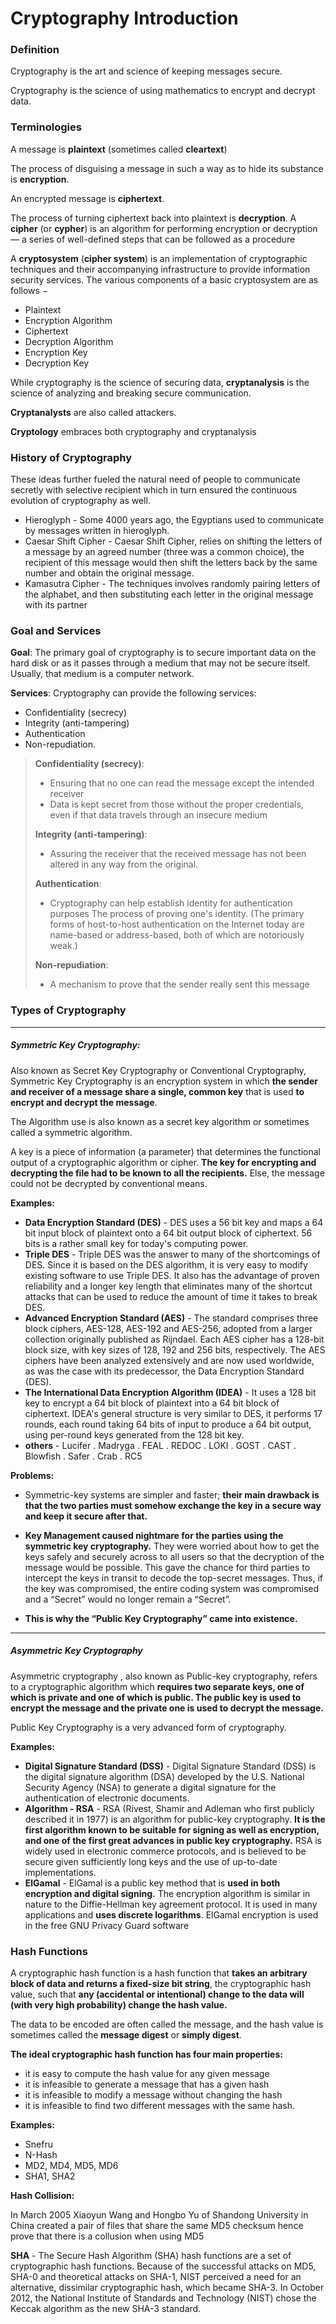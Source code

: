 # Cryptography Introduction



### Definition

Cryptography is the art and science of keeping messages secure.

Cryptography is the science of using mathematics to encrypt and decrypt data.



### Terminologies

A message is **plaintext** (sometimes called **cleartext**)

The process of disguising a message in such a way as to hide its substance is **encryption**. 

An encrypted message is **ciphertext**.

The process of turning ciphertext back into plaintext is **decryption**.
A **cipher** (or **cypher**) is an  algorithm for performing  encryption or decryption — a  series of well-defined steps  that can be followed as a  procedure

A **cryptosystem** (**cipher system**) is an implementation of cryptographic techniques and their accompanying infrastructure to  provide information security services.  The various  components of a basic cryptosystem are as follows −

* Plaintext
* Encryption Algorithm
* Ciphertext
* Decryption Algorithm
* Encryption Key
* Decryption Key

While cryptography is the science of securing data, **cryptanalysis** is the science of analyzing and  breaking secure communication.

**Cryptanalysts** are also called attackers.

**Cryptology** embraces both cryptography and cryptanalysis



### History of Cryptography

These ideas further fueled the natural need of people to communicate secretly with selective recipient which  in turn ensured the continuous evolution of cryptography as well.

* Hieroglyph - Some 4000 years ago, the  Egyptians used to communicate by messages written in hieroglyph.
* Caesar Shift Cipher - Caesar Shift Cipher, relies on shifting the letters of a message by  an agreed number (three was a common choice), the recipient of  this message would then shift the letters back by the same  number and obtain the original message.
* Kamasutra Cipher - The techniques involves randomly pairing letters of the alphabet, and then substituting each  letter in the original message with its partner



### Goal and Services

**Goal**: The primary goal of cryptography is to secure important data on the hard disk or  as it passes through a medium that may not be secure itself. Usually, that medium is a  computer network.

**Services**: Cryptography can provide the following services: 

* Confidentiality (secrecy)  
* Integrity (anti-tampering) 
* Authentication 
* Non-repudiation.

> **Confidentiality (secrecy)**:
>
> * Ensuring that no one can read the message except the intended receiver 
> * Data is kept secret from those without the proper credentials, even if  that data travels through an insecure medium
>
> **Integrity (anti-tampering)**:
>
> * Assuring the receiver that the received message has not been altered in  any way from the original.
>
> **Authentication**:
>
> * Cryptography can help establish identity for authentication purposes The process of proving one's identity. (The primary forms of host-to-host  authentication on the Internet today are name-based or address-based,  both of which are notoriously weak.)
>
> **Non-repudiation**:
>
> * A mechanism to prove that the sender really sent this message



### Types of Cryptography

---------------

##### Symmetric Key Cryptography:

Also known as Secret Key Cryptography or Conventional Cryptography, Symmetric Key  Cryptography is an encryption system in which **the sender and receiver of a message share a  single, common key** that is used **to encrypt and decrypt the message**.

The Algorithm use is also known as a secret key algorithm or sometimes called a symmetric algorithm.

A key is a piece of information (a parameter) that determines the functional output of a  cryptographic algorithm or cipher. **The key for encrypting and decrypting the file had to be known to all the recipients.** Else, the message could not be decrypted by conventional means.

**Examples:**

* **Data Encryption Standard (DES)** - DES uses a 56 bit key and maps a 64 bit input block of plaintext onto a 64 bit output block of ciphertext. 56  bits is a rather small key for today's computing power.
* **Triple DES** - Triple DES was the answer to many of the shortcomings of DES. Since it is based on the DES algorithm, it is  very easy to modify existing software to use Triple DES. It also has the advantage of proven reliability and a  longer key length that eliminates many of the shortcut attacks that can be used to reduce the amount of  time it takes to break DES.
* **Advanced Encryption Standard (AES)** - The  standard comprises three block ciphers, AES-128, AES-192 and AES-256, adopted from a larger collection originally published as Rijndael. Each AES cipher has a 128-bit block size, with key sizes of 128, 192 and 256 bits, respectively. The AES ciphers have been analyzed extensively and are now used worldwide, as was the case with its  predecessor, the Data Encryption Standard (DES).
* **The International Data Encryption Algorithm (IDEA)** - It uses a 128 bit key to encrypt a 64 bit block of plaintext into a 64 bit block of ciphertext.  IDEA's general structure is very similar to DES, it performs 17 rounds, each round taking 64 bits of  input to produce a 64 bit output, using per-round keys generated from the 128 bit key.
* **others** - Lucifer . Madryga . FEAL . REDOC . LOKI . GOST . CAST . Blowfish . Safer . Crab . RC5 

**Problems:**

* Symmetric-key systems are simpler and faster; **their main drawback is that the two parties must  somehow exchange the key in a secure way and keep it secure after that.**

* **Key Management caused nightmare for the parties using the symmetric key cryptography.** They were  worried about how to get the keys safely and securely across to all users so that the decryption of the  message would be possible. This gave the chance for third parties to intercept the keys in transit to  decode the top-secret messages. Thus, if the key was compromised, the entire coding system was  compromised and a “Secret” would no longer remain a “Secret”.

* **This is why the “Public Key Cryptography” came into existence.**

-----------------

##### Asymmetric Key Cryptography

Asymmetric cryptography , also known as Public-key cryptography, refers to a cryptographic algorithm which **requires two separate keys, one of which is private and one of which is public. The public key is used to  encrypt the message and the private one is used to decrypt the message.**

Public Key Cryptography is a very advanced form of cryptography.

**Examples:**

* **Digital Signature Standard (DSS)** - Digital Signature Standard (DSS) is the digital signature algorithm (DSA) developed by the U.S. National Security  Agency (NSA) to generate a digital signature for the authentication of electronic documents.
* **Algorithm - RSA** - RSA (Rivest, Shamir and Adleman who first publicly described it in 1977) is an algorithm for public-key  cryptography. **It is the first algorithm known to be suitable for signing as well as encryption, and one of  the first great advances in public key cryptography.** RSA is widely used in electronic commerce protocols, and is believed to be secure given sufficiently long  keys and the use of up-to-date implementations.
* **ElGamal** - ElGamal is a public key method that is **used in both encryption and digital signing.**  The encryption algorithm is similar in nature to the Diffie-Hellman key agreement protocol. It is used in many applications and **uses discrete logarithms**. ElGamal encryption is used in the free GNU Privacy Guard software

### Hash Functions

A cryptographic hash function is a hash function that  **takes an arbitrary block of data and returns a fixed-size bit string**, the cryptographic hash value, such that **any  (accidental or intentional) change to the data will (with  very high probability) change the hash value.**

The data  to be encoded are often called the message, and the  hash value is sometimes called the **message digest** or  **simply digest**.

**The ideal cryptographic hash function has four main properties:** 

* it is easy to compute the hash value for any given message
* it is infeasible to generate a message that has a given hash
* it is infeasible to modify a message without changing the hash
* it is infeasible to find two different messages with the same hash.

**Examples:**

* Snefru
* N-Hash
* MD2, MD4, MD5, MD6
* SHA1, SHA2

**Hash Collision:**

In March 2005 Xiaoyun Wang and Hongbo Yu of  Shandong University in China created a pair of files that share the same MD5 checksum hence prove that there is a collusion when using MD5

**SHA** - The Secure Hash Algorithm (SHA) hash functions are a set of cryptographic hash functions. Because of the successful attacks on MD5, SHA-0 and theoretical attacks on SHA-1, NIST  perceived a need for an alternative, dissimilar cryptographic hash, which became SHA-3. In October 2012, the National Institute of Standards and Technology (NIST) chose the Keccak algorithm as the new SHA-3 standard.